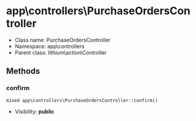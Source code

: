 app\controllers\PurchaseOrdersController
===============






* Class name: PurchaseOrdersController
* Namespace: app\controllers
* Parent class: lithium\action\Controller







Methods
-------


### confirm

    mixed app\controllers\PurchaseOrdersController::confirm()





* Visibility: **public**




